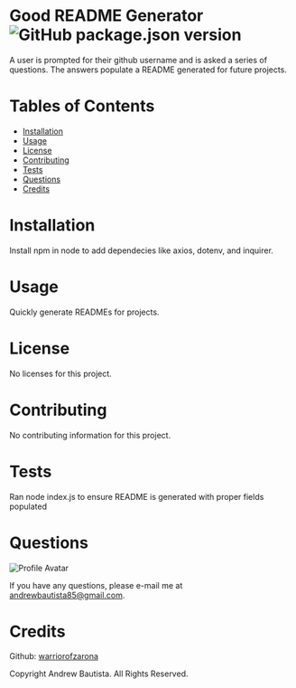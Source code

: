 
# Good README Generator ![GitHub package.json version](https://img.shields.io/github/package-json/v/WarriorofZarona/Good-README-Generator)
A user is prompted for their github username and is asked a series of questions. The answers populate a README generated for future projects.

# Tables of Contents
* [Installation](#installation)
* [Usage](#usage)
* [License](#license)
* [Contributing](#contributing)
* [Tests](#tests)
* [Questions](#questions)
* [Credits](#credits)

# Installation
Install npm in node to add dependecies like axios, dotenv, and inquirer.

# Usage
Quickly generate READMEs for projects.

# License
No licenses for this project.



# Contributing
No contributing information for this project.

# Tests
Ran node index.js to ensure README is generated with proper fields populated

# Questions
![Profile Avatar](https://avatars0.githubusercontent.com/u/56315576?v=4)

If you have any questions, please e-mail me at andrewbautista85@gmail.com.


# Credits

Github: [warriorofzarona](https://api.github.com/users/WarriorofZarona)


Copyright Andrew Bautista. All Rights Reserved.
